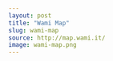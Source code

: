 ```yaml
---
layout: post
title: "Wami Map"
slug: wami-map
source: http://map.wami.it/
image: wami-map.png
---
```


